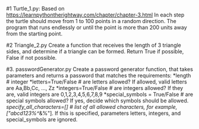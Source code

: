 #1 Turtle_1.py:
Based on https://learnpythontherightway.com/chapter/chapter-3.html
In each step the turtle should move from 1 to 100 points in a random direction. The program that runs endlessly or until the point is more than 200 units away from the starting point.

#2 Triangle_2.py 
Create a function that receives the length of 3 triangle sides, and determine if a triangle can be formed. Return True if possible, False if not possible. 

 #3. passwordGenerator.py
Create a password generator function, that takes parameters and returns a password that matches the requirements:
*length # integer
*letters=True/False # are letters allowed? If allowed, valid letters are Aa,Bb,Cc, ..., Zz
*integers=True/False # are integers allowed? If they are, valid integers are 0,1,2,3,4,5,6,7,8,9
*special_symbols = True/False # are special symbols allowed? If yes, decide which symbols should be allowed.
*specify_all_characters=[]		# list of all allowed characters, for example, ["abcd123%^*&%"]. If this is specified, parameters letters, integers, and special_symbols are ignored.
